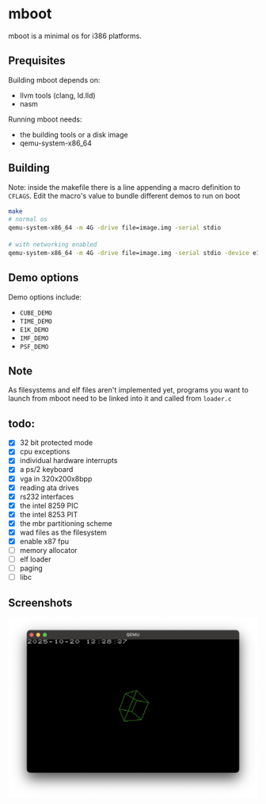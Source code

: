 # mboot
mboot is a minimal os for i386 platforms.

## Prequisites
Building mboot depends on:
 - llvm tools (clang, ld.lld)
 - nasm

Running mboot needs:
 - the building tools or a disk image
 - qemu-system-x86_64

## Building
Note: inside the makefile there is a line appending a macro definition to `CFLAGS`. Edit the macro's value to bundle different demos to run on boot
```sh
make
# normal os
qemu-system-x86_64 -m 4G -drive file=image.img -serial stdio

# with networking enabled
qemu-system-x86_64 -m 4G -drive file=image.img -serial stdio -device e1000,netdev=n0 -netdev user,id=n0 -object filter-dump,id=f1,netdev=n0,file=netdump.pcap
```

## Demo options
Demo options include:
- `CUBE_DEMO`
- `TIME_DEMO`
- `E1K_DEMO`
- `IMF_DEMO`
- `PSF_DEMO`

## Note
As filesystems and elf files aren't implemented yet, programs you want to launch from mboot need to be linked into it and called from `loader.c`

## todo:
- [x] 32 bit protected mode
- [x] cpu exceptions
- [x] individual hardware interrupts
- [x] a ps/2 keyboard
- [x] vga in 320x200x8bpp
- [x] reading ata drives
- [x] rs232 interfaces
- [x] the intel 8259 PIC
- [x] the intel 8253 PIT
- [x] the mbr partitioning scheme
- [x] wad files as the filesystem
- [x] enable x87 fpu
- [ ] memory allocator
- [ ] elf loader
- [ ] paging
- [ ] libc

## Screenshots
![mboot running in qemu](screenshots/mboot_sc.png)
